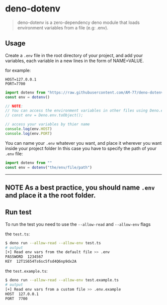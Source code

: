 # deno-dotenv

> deno-dotenv is a zero-dependency deno module that loads environment variables from a file (e.g: .env).

## Usage

Create a `.env` file in the root directory of your project, and add your variables, each variable in a new lines in the form of NAME=VALUE.

for example:
```
HOST=127.0.0.1
PORT=7700
```

```javascript 
import dotenv from "https://raw.githubusercontent.com/AM-77/deno-dotenv/master/mod.ts"
const env = dotenv()

// NOTE: 
// You can access the environment variables in other files using Deno.env.toObject()
// const env = Deno.env.toObject();

// access your variables by thier name
console.log(env.HOST)
console.log(env.PORT)

```

You can name your `.env` whatever you want, and place it wherever you want inside your project folder
In this case you have to specify the path of your `.env` file:

```javascript 
import dotenv from ""
const env = dotenv("the/env/file/path")
```
---
**NOTE**
As a best practice, you should name `.env` and place it a the root folder.
---


## Run test 

To run the test you need to use the `--allow-read` and `--allow-env` flags

the `test.ts`:
```bash
$ deno run --allow-read --allow-env test.ts 
# output
[+] Read env vars from the default file >> .env
PASSWORD  1234567
KEY  12T1S654Ts6sc5fsd4Q6np9dx2A
``` 

the `test.example.ts`: 
```bash
$ deno run --allow-read --allow-env test.example.ts 
# output
[+] Read env vars from a custom file >> .env.example
HOST  127.0.0.1
PORT  7700
``` 